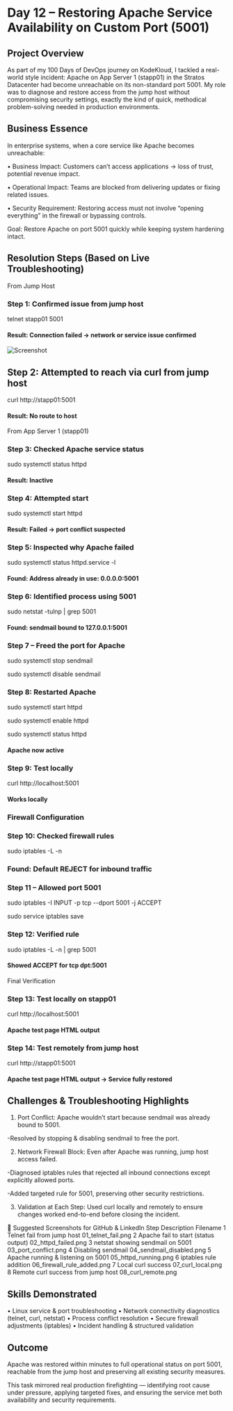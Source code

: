 # Day 12 – Restoring Apache Service Availability on Custom Port (5001)

## Project Overview
As part of my 100 Days of DevOps journey on KodeKloud, I tackled a real-world style incident:
Apache on App Server 1 (stapp01) in the Stratos Datacenter had become unreachable on its non-standard port 5001.
My role was to diagnose and restore access from the jump host without compromising security settings, exactly the kind of quick, methodical problem-solving needed in production environments.

## Business Essence
In enterprise systems, when a core service like Apache becomes unreachable:

•	Business Impact: Customers can’t access applications → loss of trust, potential revenue impact.

•	Operational Impact: Teams are blocked from delivering updates or fixing related issues.

•	Security Requirement: Restoring access must not involve “opening everything” in the firewall or bypassing controls.

Goal: Restore Apache on port 5001 quickly while keeping system hardening intact.

## Resolution Steps (Based on Live Troubleshooting)
From Jump Host

### Step 1: Confirmed issue from jump host
telnet stapp01 5001

#### Result: Connection failed → network or service issue confirmed
![Screenshot](assets/screenshot.png)

## Step 2: Attempted to reach via curl from jump host
curl http://stapp01:5001

#### Result: No route to host

From App Server 1 (stapp01)

### Step 3: Checked Apache service status
sudo systemctl status httpd

#### Result: Inactive

### Step 4: Attempted start
sudo systemctl start httpd

#### Result: Failed → port conflict suspected

### Step 5: Inspected why Apache failed
sudo systemctl status httpd.service -l

#### Found: Address already in use: 0.0.0.0:5001

### Step 6: Identified process using 5001
sudo netstat -tulnp | grep 5001

#### Found: sendmail bound to 127.0.0.1:5001

### Step 7 – Freed the port for Apache
sudo systemctl stop sendmail

sudo systemctl disable sendmail

### Step 8: Restarted Apache
sudo systemctl start httpd

sudo systemctl enable httpd

sudo systemctl status httpd

#### Apache now active

### Step 9: Test locally
curl http://localhost:5001

#### Works locally

### Firewall Configuration
### Step 10: Checked firewall rules
sudo iptables -L -n

### Found: Default REJECT for inbound traffic

### Step 11 – Allowed port 5001
sudo iptables -I INPUT -p tcp --dport 5001 -j ACCEPT

sudo service iptables save

### Step 12: Verified rule
sudo iptables -L -n | grep 5001

#### Showed ACCEPT for tcp dpt:5001

Final Verification
### Step 13: Test locally on stapp01
curl http://localhost:5001

#### Apache test page HTML output

### Step 14: Test remotely from jump host
curl http://stapp01:5001

#### Apache test page HTML output → Service fully restored

## Challenges & Troubleshooting Highlights

1.	Port Conflict: Apache wouldn’t start because sendmail was already bound to 5001.

-Resolved by stopping & disabling sendmail to free the port.

2.	Network Firewall Block: Even after Apache was running, jump host access failed.

-Diagnosed iptables rules that rejected all inbound connections except explicitly allowed ports.

-Added targeted rule for 5001, preserving other security restrictions.

3.	Validation at Each Step: Used curl locally and remotely to ensure changes worked end-to-end before closing the incident.

📸 Suggested Screenshots for GitHub & LinkedIn
Step	Description	Filename
1	Telnet fail from jump host	01_telnet_fail.png
2	Apache fail to start (status output)	02_httpd_failed.png
3	netstat showing sendmail on 5001	03_port_conflict.png
4	Disabling sendmail	04_sendmail_disabled.png
5	Apache running & listening on 5001	05_httpd_running.png
6	iptables rule addition	06_firewall_rule_added.png
7	Local curl success	07_curl_local.png
8	Remote curl success from jump host	08_curl_remote.png

## Skills Demonstrated
•	Linux service & port troubleshooting
•	Network connectivity diagnostics (telnet, curl, netstat)
•	Process conflict resolution
•	Secure firewall adjustments (iptables)
•	Incident handling & structured validation

## Outcome
Apache was restored within minutes to full operational status on port 5001, reachable from the jump host and preserving all existing security measures.

This task mirrored real production firefighting — identifying root cause under pressure, applying targeted fixes, and ensuring the service met both availability and security requirements.
